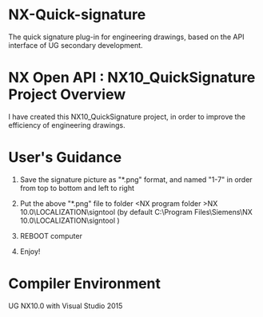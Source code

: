 # NX-Quick-signature
The quick signature plug-in for engineering drawings, based on the API interface of UG secondary development.

# NX Open API : NX10_QuickSignature Project Overview
I have created this NX10_QuickSignature project, in order to improve the efficiency of engineering drawings.


# User's Guidance

1. Save the signature picture as "*.png" format, and named "1-7" in order from top to bottom and left to right

2. Put the above "*.png" file to folder &#60;NX program folder &#62;NX 10.0\LOCALIZATION\signtool 
  (by default C:\Program Files\Siemens\NX 10.0\LOCALIZATION\signtool )

3. REBOOT computer

4. Enjoy!


# Compiler Environment
UG NX10.0 with Visual Studio 2015


